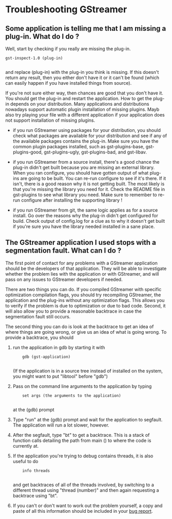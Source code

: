 # Troubleshooting GStreamer

## Some application is telling me that I am missing a plug-in. What do I do ?

Well, start by checking if you really are missing the plug-in.

``` 
gst-inspect-1.0 (plug-in)
  
```

and replace (plug-in) with the plug-in you think is missing. If this
doesn't return any result, then you either don't have it or it can't be
found (which can easily happen if you have installed things from source).

If you're not sure either way, then chances are good that you don't have
it. You should get the plug-in and restart the application. How
to get the plug-in depends on your distribution. Many applications
and distributions nowadays support automatic plugin installation of
missing plugins. Mayb also try playing your file with a different application
if your application does not support installation of missing plugins.

  - if you run GStreamer using packages for your distribution, you
    should check what packages are available for your distribution and
    see if any of the available packages contains the plug-in. Make sure
    you have the common plugin packages installed, such as gst-plugins-base,
    gst-plugins-good, gst-plugins-ugly, gst-plugins-bad, and gst-libav.

  - if you run GStreamer from a source install, there's a good chance
    the plug-in didn't get built because you are missing an external
    library. When you ran configure, you should have gotten output of
    what plug-ins are going to be built. You can re-run configure to see
    if it's there. If it isn't, there is a good reason why it is not
    getting built. The most likely is that you're missing the library
    you need for it. Check the README file in gst-plugins to see what
    library you need. Make sure to remember to re-run configure after
    installing the supporting library \!

  - if you run GStreamer from git, the same logic applies as for a
    source install. Go over the reasons why the plug-in didn't get
    configured for build. Check output of config.log for a clue as to
    why it doesn't get built if you're sure you have the library needed
    installed in a sane place.

## The GStreamer application I used stops with a segmentation fault. What can I do ?

The first point of contact for any problems with a GStreamer application
should be the developers of that application. They will be able to investigate
whether the problem lies with the application or with GStreamer, and will pass
on any issues to GStreamer developers if needed.

There are two things you can do. If you compiled GStreamer with
specific optimization compilation flags, you should try recompiling
GStreamer, the application and the plug-ins without any optimization
flags. This allows you to verify if the problem is due to optimization
or due to bad code. Second, it will also allow you to provide a
reasonable backtrace in case the segmentation fault still occurs.

The second thing you can do is look at the backtrace to get an idea of
where things are going wrong, or give us an idea of what is going wrong.
To provide a backtrace, you should

1.  run the application in gdb by starting it with
    
    ``` 
        gdb (gst-application)
      
    ```
    
    (If the application is in a source tree instead of installed on the
    system, you might want to put "libtool" before "gdb")

2.  Pass on the command line arguments to the application by typing
    
    ``` 
        set args (the arguments to the application)
      
    ```
    
    at the (gdb) prompt

3.  Type "run" at the (gdb) prompt and wait for the application to
    segfault. The application will run a lot slower, however.

4.  After the segfault, type "bt" to get a backtrace. This is a stack of
    function calls detailing the path from main () to where the code is
    currently at.

5.  If the application you're trying to debug contains threads, it is
    also useful to do
    
    ``` 
        info threads
      
    ```
    
    and get backtraces of all of the threads involved, by switching to a
    different thread using "thread (number)" and then again requesting a
    backtrace using "bt".

6.  If you can't or don't want to work out the problem yourself, a copy
    and paste of all this information should be included in your [bug
    report](#using-bugs-where).

